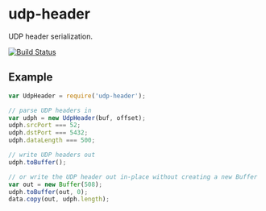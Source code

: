 # udp-header

UDP header serialization.

[![Build Status](https://travis-ci.org/wanderview/node-udp-header.png)](https://travis-ci.org/wanderview/node-udp-header)

## Example

```javascript
var UdpHeader = require('udp-header');

// parse UDP headers in
var udph = new UdpHeader(buf, offset);
udph.srcPort === 52;
udph.dstPort === 5432;
udph.dataLength === 500;

// write UDP headers out
udph.toBuffer();

// or write the UDP header out in-place without creating a new Buffer
var out = new Buffer(508);
udph.toBuffer(out, 0);
data.copy(out, udph.length);
```

